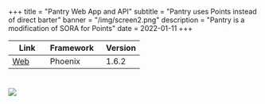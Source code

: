 +++
title = "Pantry Web App and API"
subtitle = "Pantry uses Points instead of direct barter"
banner = "/img/screen2.png"
description = "Pantry is a modification of SORA for Points"
date = 2022-01-11
+++


 Link | Framework &nbsp; | Version
--- | --- | ---
[Web](https://hub.pantrypoints.com) &nbsp; &nbsp; &nbsp; | Phoenix  | 1.6.2

#

![](/img/screen2.png)


